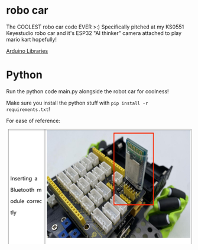 # robo car
 The COOLEST robo car code EVER >:) Specifically pitched at my KS0551 Keyestudio robo car and it's ESP32 "AI thinker" camera attached to play mario kart hopefully!

[Arduino Libraries](https://www.dropbox.com/sh/sdlgtym49vvh0qx/AADEx_4IiABLLvVA_lS9U_mHa/Libraries?dl=0&subfolder_nav_tracking=1)

# Python
Run the python code main.py alongside the robot car for coolness!

Make sure you install the python stuff with `pip install -r requirements.txt`!

For ease of reference:

![How to install bluetooth module img](image.png)
